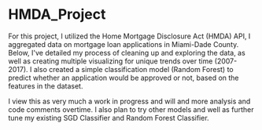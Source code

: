 # HMDA_Project
For this project, I utilized the Home Mortgage Disclosure Act (HMDA) API, I aggregated data on mortgage loan applications in Miami-Dade County. Below, I've detailed my process of cleaning up and exploring the data, as well as creating multiple visualizing for unique trends over time (2007-2017). I also created a simple classification model (Random Forest) to predict whether an application would be approved or not, based on the features in the dataset.

I view this as very much a work in progress and will and more analysis and code comments overtime. I also plan to try other models and well as further tune my existing SGD Classifier and Random Forest Classifier.